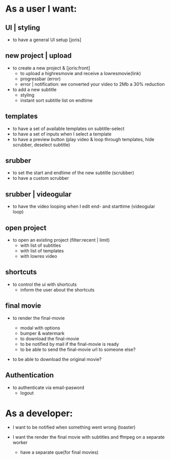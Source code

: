 # As a user I want:

## UI | styling
- to have a general UI setup [joris]
    
## new project | upload
- to create a new project & [joris:front]
    - to upload a highresmovie and receive a lowresmovie(link)
    - progressbar (error)
    - error | notification: we converted your video to 2Mb a 30% reduction
- to add a new subtitle
    - styling
    - instant sort subtitle list on endtime

## templates
- to have a set of available templates on subtitle-select
- to have a set of inputs when I select a template
- to have a preview button (play video & loop through templates, hide scrubber, deselect subtitle)

## srubber
- to set the start and endtime of the new subtitle (scrubber)
- to have a custom scrubber

## srubber | videogular
- to have the video looping when I edit end- and starttime (videogular loop)

## open project
- to open an existing project (filter:recent | limit)
    - with list of subtitles
    - with list of templates
    - with lowres video

## shortcuts
- to control the ui with shortcuts
    - inform the user about the shortcuts

## final movie
- to render the final-movie
    - modal with options
    - bumper & watermark
    - to download the final-movie
    - to be notified by mail if the final-movie is ready
    - to be able to send the final-movie url to someone else?

- to be able to download the original movie?

## Authentication
- to authenticate via email-pasword
    - logout

# As a developer:
- I want to be notified when something went wrong (toaster)

- I want the render the final movie with subtitles and ffmpeg on a separate worker
    - have a separate que(for final movies) 

